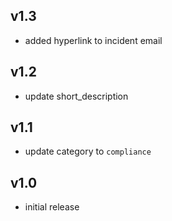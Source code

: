 v1.3
-----
- added hyperlink to incident email

v1.2
-----
- update short_description

v1.1
-----
- update category to `compliance`

v1.0
-----
- initial release
